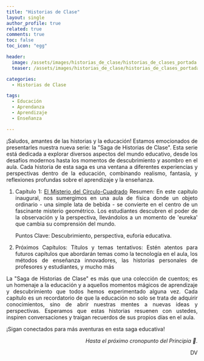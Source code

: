 ```yaml
---
title: "Historias de Clase"
layout: single
author_profile: true
related: true
comments: true
toc: false
toc_icon: "egg"

header:
  image: /assets/images/historias_de_clase/historias_de_clases_portada.png
  teaser: /assets/images/historias_de_clase/historias_de_clases_portada.png

categories:
  - Historias de Clase

tags:
  - Educación
  - Aprendanza
  - Aprendizaje
  - Enseñanza

---
```

<div align="justify" markdown="1">
¡Saludos, amantes de las historias y la educación! Estamos emocionados de presentarles nuestra nueva serie: la "Saga de Historias de Clase". Esta serie está dedicada a explorar diversos aspectos del mundo educativo, desde los desafíos modernos hasta los momentos de descubrimiento y asombro en el aula. Cada historia de esta saga es una ventana a diferentes experiencias y perspectivas dentro de la educación, combinando realismo, fantasía, y reflexiones profundas sobre el aprendizaje y la enseñanza.

1. Capítulo 1: [El Misterio del Círculo-Cuadrado]()
    Resumen: En este capítulo inaugural, nos sumergimos en una aula de física donde un objeto ordinario - una simple lata de bebida - se convierte en el centro de un fascinante misterio geométrico. Los estudiantes descubren el poder de la observación y la perspectiva, llevándolos a un momento de 'eureka' que cambia su comprensión del mundo.
    
    Puntos Clave: Descubrimiento, perspectiva, euforia educativa.
2. Próximos Capítulos: 
    Títulos y temas tentativos: Estén atentos para futuros capítulos que abordarán temas como la tecnología en el aula, los métodos de enseñanza innovadores, las historias personales de profesores y estudiantes, y mucho más


La "Saga de Historias de Clase" es más que una colección de cuentos; es un homenaje a la educación y a aquellos momentos mágicos de aprendizaje y descubrimiento que todos hemos experimentado alguna vez. Cada capítulo es un recordatorio de que la educación no solo se trata de adquirir conocimientos, sino de abrir nuestras mentes a nuevas ideas y perspectivas. Esperamos que estas historias resuenen con ustedes, inspiren conversaciones y traigan recuerdos de sus propios días en el aula.

¡Sigan conectados para más aventuras en esta saga educativa!

<div align="right" markdown="1">

_Hasta el próximo cronopunto del Principia 🥚._

DV

</div>




</div>
